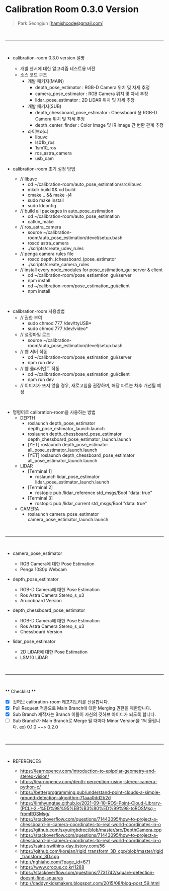 # Calibration Room 0.3.0 Version

> Park Seongjun [hamishcode@gmail.com]

<br/>

---
<br/>

- calibration-room 0.3.0 version 설명
  - 개별 센서에 대한 알고리즘 테스트용 버전
  -  소스 코드 구조
     - 개발 패키지(MAIN)
       - depth_pose_estimator : RGB-D Camera 위치 및 자세 추정
       - camera_pose_estimator : RGB Camera 위치 및 자세 추정
       - lidar_pose_estimator : 2D LiDAR 위치 및 자세 추정
     - 개발 패키지(SUB)
       - depth_chessboard_pose_estimator : Chessboard 용 RGB-D Camera 위치 및 자세 추정
       - depth_center_finder : Color Image 및 IR Image 간 변환 관계 추정
     - 라이브러리
       - libuvc
       - ls01b_ros
       - 1sm10_ros
       - ros_astra_camera
       - usb_cam

- calibration-room 초기 설정 방법
  - // libuvc
    - cd ~/calibration-room/auto_pose_estimation/src/libuvc
    - mkdir build && cd build
    - cmake .. && make -j4
    - sudo make install
    - sudo ldconfig
  - // build all packages in auto_pose_estimation
    - cd ~/calibration-room/auto_pose_estimation
    - catkin_make
  - // ros_astra_camera
    - source ~/calibration-room/auto_pose_estimation/devel/setup.bash
    - roscd astra_camera
    - ./scripts/create_udev_rules
  - // penga camera rules file
    - roscd depth_(chessboard_)pose_estimator
    - ./scripts/create_camera_rules
  - // install every node_modules for pose_estimation_gui server & client
    - cd ~/calibration-room/pose_estiamtion_gui/server
    - npm install
    - cd ~/calibration-room/pose_estimation_gui/client
    - npm install

<br/>

- calibration-room 사용방법
  - // 권한 부여
    - sudo chmod 777 /dev/ttyUSB*
    - sudo chmod 777 /dev/video*
  - // 설정파일 로드
    - source ~/calibration-room/auto_pose_estimation/devel/setup.bash
  - // 웹 서버 작동
    - cd ~/calibration-room/pose_estimation_gui/server
    - npm run dev
  - // 웹 클라이언트 작동
    - cd ~/calibration-room/pose_estimation_gui/client
    - npm run dev
  - // 이미지가 뜨지 않을 경우, 새로고침을 권장하며, 해당 파트는 차후 개선될 예정

<br/>

- 명령어로 calibration-room을 사용하는 방법
  - DEPTH
    - roslaunch depth_pose_estimator depth_pose_estimator_launch.launch
    - roslaunch depth_chessboard_pose_estimator depth_chessboard_pose_estimator_launch.launch
    - [YET] roslaunch depth_pose_estimator all_pose_estimator_launch.launch
    - [YET] roslaunch depth_chessboard_pose_estimator all_pose_estimator_launch.launch
  - LIDAR
    - [Terminal 1]
      - roslaunch lidar_pose_estimator lidar_pose_estimator_launch.launch
    - [Terminal 2]
      - rostopic pub /lidar_reference std_msgs/Bool "data: true"
    - [Terminal 3]
      - rostopic pub /lidar_current std_msgs/Bool "data: true"
  - CAMERA
    - roslaunch camera_pose_estimator camera_pose_estimator_launch.launch

<br/>

---
<br/>

- camera_pose_estimator
  - RGB Camera에 대한 Pose Estimation
  - Penga 1080p Webcam

- depth_pose_estimator
  - RGB-D Camera에 대한 Pose Estimation
  - Ros Astra Camera Stereo_s_u3
  - Arucoboard Version

- depth_chessboard_pose_estimator
  - RGB-D Camera에 대한 Pose Estimation
  - Ros Astra Camera Stereo_s_u3
  - Chessboard Version

- lidar_pose_estimator
  - 2D LiDAR에 대한 Pose Estimation
  - LSM10 LiDAR

<br/>

---
<br/>

** Checklist **

- [X] 깃허브 calibration-room 레포지토리를 신설합니다.
- [X] Pull Request 적용으로 Main Branch에 대한 Merging 권한을 제한합니다.
- [X] Sub Branch 제작자는 Branch 이름이 자신의 깃허브 아이디가 되도록 합니다.
- [ ] Sub Branch가 Main Branch로 Merge 될 때마다 Minor Version을 1씩 올립니다. ex) 0.1.0 ~~> 0.2.0

<br/>

---
<br/>

- REFERENCES

  - https://learnopencv.com/introduction-to-epipolar-geometry-and-stereo-vision/
  - https://learnopencv.com/depth-perception-using-stereo-camera-python-c/
  - https://betterprogramming.pub/understand-point-clouds-a-simple-ground-detection-algorithm-71aaa0dd2b2d
  - https://limhyungtae.github.io/2021-09-10-ROS-Point-Cloud-Library-(PCL)-2.-%ED%98%95%EB%B3%80%ED%99%98-toROSMsg,-fromROSMsg/
  - https://stackoverflow.com/questions/71443095/how-to-project-a-chessboard-in-camera-coordinates-to-real-world-coordinates-in-o
  - https://github.com/sxyu/rgbdrec/blob/master/src/DepthCamera.cpp
  - https://stackoverflow.com/questions/71443095/how-to-project-a-chessboard-in-camera-coordinates-to-real-world-coordinates-in-o
  - https://saint-swithins-day.tistory.com/56
  - https://github.com/korejan/rigid_transform_3D_cpp/blob/master/rigid_transform_3D.cpp
  - http://nghiaho.com/?page_id=671
  - https://www.crocus.co.kr/1288
  - https://stackoverflow.com/questions/7731742/square-detection-doesnt-find-squares
  - http://daddynkidsmakers.blogspot.com/2015/08/blog-post_59.html
